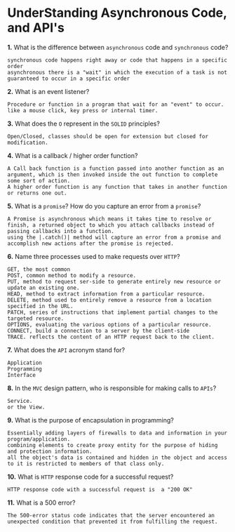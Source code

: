 # UnderStanding Asynchronous Code, and API's

**1.** What is the difference between `asynchronous` code and `synchronous` code?
<!-- enter you answer in the space below -->
```
synchronous code happens right away or code that happens in a specific order
asynchronous there is a "wait" in which the execution of a task is not guaranteed to occur in a specific order
```
**2.** What is an event listener?
<!-- enter you answer in the space below -->
```
Procedure or function in a program that wait for an "event" to occur. like a mouse click, key press or internal timer.
```
**3.** What does the `O` represent in the `SOLID` principles?
<!-- enter you answer in the space below -->
```
Open/Closed, classes should be open for extension but closed for modification.
```
**4.** What is a callback / higher order function?
<!-- enter you answer in the space below -->
```
A Call back function is a function passed into another function as an argument, which is then invoked inside the out function to complete some sort of action.
A higher order function is any function that takes in another function or returns one out.
```
**5.** What is a `promise`? How do you capture an error from a `promise`?
<!-- enter you answer in the space below -->
```
A Promise is asynchronous which means it takes time to resolve or finish, a returned object to which you attach callbacks instead of passing callbacks into a function.
using the |.catch()| method will capture an error from a promise and accomplish new actions after the promise is rejected.

```
**6.** Name three processes used to make requests over `HTTP`?
<!-- enter you answer in the space below -->
```
GET, the most common
POST, common method to modify a resource.
PUT, method to request ser-side to generate entirely new resource or update an existing one.
HEAD, method to extract information from a particular resource.
DELETE, method used to entirely remove a resource from a location specified in the URL.
PATCH, series of instructions that implement partial changes to the targeted resource.
OPTIONS, evaluating the various options of a particular resource.
CONNECT, build a connection to a server by the client-side
TRACE. reflects the content of an HTTP request back to the client.
```
**7.** What does the `API` acronym stand for?
<!-- enter you answer in the space below -->
```
Application
Programming
Interface
```
**8.** In the `MVC` design pattern, who is responsible for making calls to `APIs`?
<!-- enter you answer in the space below -->
```
Service.
or the View.
```
**9.** What is the purpose of encapsulation in programming?
<!-- enter you answer in the space below -->
```
Essentially adding layers of firewalls to data and information in your program/application.
combining elements to create proxy entity for the purpose of hiding and protection information. 
all the object's data is contained and hidden in the object and access to it is restricted to members of that class only.
```
**10.** What is `HTTP` response code for a successful request?
<!-- enter you answer in the space below -->
```
HTTP response code with a successful request is  a "200 OK" 
```
**11.** What is a 500 error?
<!-- enter you answer in the space below -->
```
The 500-error status code indicates that the server encountered an unexpected condition that prevented it from fulfilling the request.
```